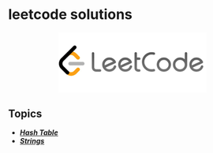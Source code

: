 # leetcode solutions

<center> <img align="center" src="https://github.com/m7moudGadallah/leetCode_Solutions/blob/main/leetcode.png?raw=true" width = 300px/></center>

## Topics
- ***[Hash Table](https://github.com/m7moudGadallah/leetCode_Solutions/tree/main/Hash_Table)***
- ***[Strings](./Strings/)***